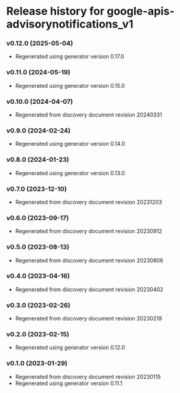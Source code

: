 # Release history for google-apis-advisorynotifications_v1

### v0.12.0 (2025-05-04)

* Regenerated using generator version 0.17.0

### v0.11.0 (2024-05-19)

* Regenerated using generator version 0.15.0

### v0.10.0 (2024-04-07)

* Regenerated from discovery document revision 20240331

### v0.9.0 (2024-02-24)

* Regenerated using generator version 0.14.0

### v0.8.0 (2024-01-23)

* Regenerated using generator version 0.13.0

### v0.7.0 (2023-12-10)

* Regenerated from discovery document revision 20231203

### v0.6.0 (2023-09-17)

* Regenerated from discovery document revision 20230912

### v0.5.0 (2023-08-13)

* Regenerated from discovery document revision 20230806

### v0.4.0 (2023-04-16)

* Regenerated from discovery document revision 20230402

### v0.3.0 (2023-02-26)

* Regenerated from discovery document revision 20230219

### v0.2.0 (2023-02-15)

* Regenerated using generator version 0.12.0

### v0.1.0 (2023-01-29)

* Regenerated from discovery document revision 20230115
* Regenerated using generator version 0.11.1

